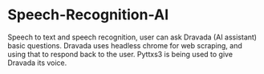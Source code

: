 # Speech-Recognition-AI

Speech to text and speech recognition, user can ask Dravada (AI assistant) basic questions. Dravada uses headless chrome for web scraping, and using that to respond back to the user. Pyttxs3 is being used to give Dravada its voice.
